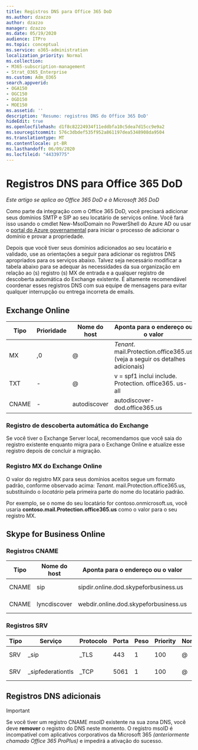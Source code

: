 ```yaml
---
title: Registros DNS para Office 365 DoD
ms.author: dzazzo
author: dzazzo
manager: dzazzo
ms.date: 05/19/2020
audience: ITPro
ms.topic: conceptual
ms.service: o365-administration
localization_priority: Normal
ms.collection:
- M365-subscription-management
- Strat_O365_Enterprise
ms.custom: Adm_O365
search.appverid:
- OGA150
- OGC150
- OGD150
- MOE150
ms.assetid: ''
description: 'Resumo: registros DNS do Office 365 DoD'
hideEdit: true
ms.openlocfilehash: d1f8c82224934f11eddbfa10c5dea7d15cc9e9a2
ms.sourcegitcommit: 576c3dbdef535f952a861197dea5348908da9504
ms.translationtype: MT
ms.contentlocale: pt-BR
ms.lasthandoff: 06/09/2020
ms.locfileid: "44339775"
---
```

# <a name="dns-records-for-office-365-dod"></a>Registros DNS para Office 365 DoD

*Este artigo se aplica ao Office 365 DoD e à Microsoft 365 DoD*

Como parte da integração com o Office 365 DoD, você precisará adicionar seus domínios SMTP e SIP ao seu locatário de serviços online.  Você fará isso usando o cmdlet New-MsolDomain no PowerShell do Azure AD ou usar o [portal do Azure governamental](https://portal.azure.us) para iniciar o processo de adicionar o domínio e provar a propriedade.

Depois que você tiver seus domínios adicionados ao seu locatário e validado, use as orientações a seguir para adicionar os registros DNS apropriados para os serviços abaixo.  Talvez seja necessário modificar a tabela abaixo para se adequar às necessidades da sua organização em relação ao (s) registro (s) MX de entrada e a qualquer registro de descoberta automática do Exchange existente.  É altamente recomendável coordenar esses registros DNS com sua equipe de mensagens para evitar qualquer interrupção ou entrega incorreta de emails.

## <a name="exchange-online"></a>Exchange Online

| Tipo | Prioridade | Nome do host | Aponta para o endereço ou o valor | TTL |
| --- | --- | --- | --- | --- |
| MX | ,0 | @ | *Tenant*. mail.Protection.office365.us (veja a seguir os detalhes adicionais) | 1 Hour |
| TXT | - | @ | v = spf1 inclui include. Protection. office365. us-all | 1 Hour |
| CNAME | - | autodiscover | autodiscover-dod.office365.us | 1 Hour |

### <a name="exchange-autodiscover-record"></a>Registro de descoberta automática do Exchange

Se você tiver o Exchange Server local, recomendamos que você saia do registro existente enquanto migra para o Exchange Online e atualize esse registro depois de concluir a migração.

### <a name="exchange-online-mx-record"></a>Registro MX do Exchange Online

O valor do registro MX para seus domínios aceitos segue um formato padrão, conforme observado acima: *Tenant*. mail.Protection.office365.us, substituindo o *locatário* pela primeira parte do nome do locatário padrão.

Por exemplo, se o nome do seu locatário for contoso.onmicrosoft.us, você usaria **contoso.mail.Protection.office365.us** como o valor para o seu registro MX.

## <a name="skype-for-business-online"></a>Skype for Business Online

### <a name="cname-records"></a>Registros CNAME

| Tipo | Nome do host | Aponta para o endereço ou o valor | TTL |
| --- | --- | --- | --- |
| CNAME | sip | sipdir.online.dod.skypeforbusiness.us | 1 Hour |
| CNAME | lyncdiscover | webdir.online.dod.skypeforbusiness.us | 1 Hour | 

### <a name="srv-records"></a>Registros SRV

| Tipo | Serviço | Protocolo | Porta | Peso | Priority | Nome | Target | TTL |
| --- | --- | --- | --- | --- | --- | --- | --- | --- |
| SRV | \_sip | \_TLS | 443 | 1  | 100 | @ | sipdir.online.dod.skypeforbusiness.us | 1 hora |
| SRV | \_sipfederationtls | \_TCP | 5061 | 1  | 100 | @ | sipfed.online.dod.skypeforbusiness.us | 1 Hour |

## <a name="additional-dns-records"></a>Registros DNS adicionais

> [!IMPORTANT]
> Se você tiver um registro CNAME *msoID* existente na sua zona DNS, você deve **remover** o registro do DNS neste momento.  O registro msoID é incompatível com aplicativos corporativos da Microsoft 365 *(anteriormente chamado Office 365 ProPlus)* e impedirá a ativação do sucesso.
